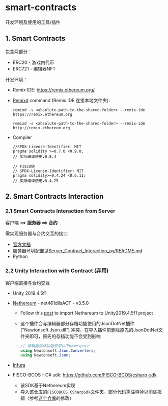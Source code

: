 # smart-contracts

开发环境及使用的工具/插件

## 1. Smart Contracts

包含两部分：

* ERC20 - 游戏内代币
* ERC721 - 编辑器NFT

开发环境：

* Remix IDE: https://remix.ethereum.org/

* [Remixd](https://remix-ide.readthedocs.io/en/latest/remixd.html) command (Remix IDE 连接本地文件夹):

    ```
    remixd -s <absolute-path-to-the-shared-folder> --remix-ide https://remix.ethereum.org
    
    remixd -s <absolute-path-to-the-shared-folder> --remix-ide http://remix.ethereum.org
    ```

* Compiler

    ```
    //SPDX-License-Identifier: MIT
    pragma solidity >=0.7.0 <0.9.0;
    // 实际编译使用v0.8.4
    
    // FISCO链
    // SPDX-License-Identifier: MIT
    pragma solidity>=0.4.24 <0.6.11;
    // 实际编译使用v0.4.25
    ```



## 2. Smart Contracts Interaction

### 2.1 Smart Contracts Interaction from Server

客户端 ==> **服务器 ==> 合约**

需实现服务器与合约交互的接口

* [官方文档](https://fisco-bcos-documentation.readthedocs.io/zh_CN/latest/docs/sdk/python_sdk/index.html)
* 服务器环境配置见[Server_Contract_Interaction_py/README.md](Server_Contract_Interaction_py/README.md)
* Python

### 2.2 Unity Interaction with Contract (弃用)

客户端直接与合约交互

* Unity 2019.4.5f1

* [Nethereum](https://github.com/Nethereum/Nethereum) - net461dllsAOT - v3.5.0

  * Follow this [post](https://medium.com/coinmonks/part-1-using-nethereum-in-unity-54e62f7e65d5) to import Nethereum to Unity2019.4.5f1 project

  * 这个插件会与编辑器部分存档功能使用的JsonDotNet插件 ("Newtonsoft.Json.dll") 冲突，在导入插件前删除原先的JsonDotNet文件夹即可，原先的存档功能不会受到影响

    ```c#
    // 编辑器存档功能使用以下namespace
    using Newtonsoft.Json.Converters;
    using Newtonsoft.Json;
    ```

* [Infura](https://infura.io/)

* FISCO-BCOS - C# sdk: https://github.com/FISCO-BCOS/csharp-sdk

  * 该SDK基于Nethereum实现
  * 导入该仓库的`FISCOBCOS.CSharpSdk`文件夹，部分代码需注释掉以消除报错（参考[这个仓库](https://github.com/Chen-Gary/csharp-sdk)的修改）

